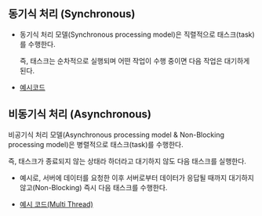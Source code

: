 ## 동기식 처리 (Synchronous)

* 동기식 처리 모델(Synchronous processing model)은 직렬적으로 태스크(task)를 수행한다.

  즉, 태스크는 순차적으로 실행되며 어떤 작업이 수행 중이면 다음 작업은 대기하게 된다.

  

* [예시코드](https://github.com/limsaehyun/Rx-and-Reactive-Programming/tree/main/SynchronousAndAsynchronous/AsynchroExample)



## 비동기식 처리 (Asynchronous)

비공기식 처리 모델(Asynchronous processing model & Non-Blocking processing model)은 병렬적으로 태스크(task)를 수행한다.

즉, 태스크가 종료되지 않는 상태라 하더라고 대기하지 않도 다음 태스크를 실행한다.



- 예시로, 서버에 데이터를 요청한 이후 서버로부터 데이터가 응답될 때까지 대기하지 않고(Non-Blocking) 즉시 다음 태스크를 수행한다.



* [예시 코드(Multi Thread)](https://github.com/limsaehyun/Rx-and-Reactive-Programming/tree/main/SynchronousAndAsynchronous/AsynchroExample)
